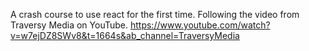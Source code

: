A crash course to use react for the first time. Following the video from Traversy Media on YouTube.
https://www.youtube.com/watch?v=w7ejDZ8SWv8&t=1664s&ab_channel=TraversyMedia
